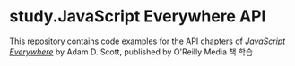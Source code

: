 # study.JavaScript Everywhere API

This repository contains code examples for the API chapters of [_JavaScript Everywhere_](https://www.jseverywhere.io/) by Adam D. Scott, published by O'Reilly Media
책 학습
